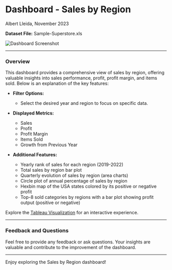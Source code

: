 # Dashboard - Sales by Region

Albert Lleida, November 2023  


**Dataset File:** Sample-Superstore.xls

![Dashboard Screenshot](https://github.com/alleida23/Tableau_Viz_Challenges/assets/124719215/5dab4fe0-40de-4ea5-a618-6d2711868281)

---

### Overview

This dashboard provides a comprehensive view of sales by region, offering valuable insights into sales performance, profit, profit margin, and items sold. Below is an explanation of the key features:

- **Filter Options:**
  - Select the desired year and region to focus on specific data.

- **Displayed Metrics:**
  - Sales
  - Profit
  - Profit Margin
  - Items Sold
  - Growth from Previous Year

- **Additional Features:**
  - Yearly rank of sales for each region (2019-2022)
  - Total sales by region bar plot
  - Quarterly evolution of sales by region (area charts)
  - Circle plot of annual percentage of sales by region
  - Hexbin map of the USA states colored by its positive or negative profit
  - Top-8 sold categories by regions with a bar plot showing profit output (positive or negative)

Explore the [Tableau Visualization](https://public.tableau.com/app/profile/albert1030/viz/Supermarket-Dashboard_17008534273190/Dashboard2) for an interactive experience.

---

### Feedback and Questions

Feel free to provide any feedback or ask questions. Your insights are valuable and contribute to the improvement of the dashboard.

---

Enjoy exploring the Sales by Region dashboard!

